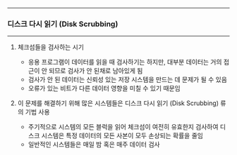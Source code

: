 -----
### 디스크 다시 읽기 (Disk Scrubbing)
-----
1. 체크섬들을 검사하는 시기
   - 응용 프로그램이 데이터를 읽을 때 검사하기는 하지만, 대부분 데이터는 거의 접근이 안 되므로 검사가 안 된채로 남아있게 됨
   - 검사가 안 된 데이터는 신뢰성 있는 저장 시스템을 만드는 데 문제가 될 수 있음
   - 오류가 있는 비트가 다른 데이터 영향을 미칠 수 있기 때문임

2. 이 문제를 해결하기 위해 많은 시스템들은 디스크 다시 읽기 (Disk Scrubbing) 류의 기법 사용
   - 주기적으로 시스템의 모든 블럭을 읽어 체크섬이 여전히 유효한지 검사하여 디스크 시스템은 특정 데이터의 모든 사본이 모두 손상되는 확률을 줄임
   - 일반적인 시스템들은 매일 밤 혹은 매주 데이터 검사
